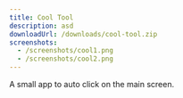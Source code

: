 ```yaml
---
title: Cool Tool
description: asd
downloadUrl: /downloads/cool-tool.zip
screenshots:
  - /screenshots/cool1.png
  - /screenshots/cool2.png
---
```


A small app to auto click on the main screen.
